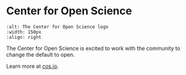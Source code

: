 # Center for Open Science
```{image} /About/logos/cos-dark-stacked-RGB.png
:alt: The Center for Open Science logo
:width: 150px
:align: right
```
The Center for Open Science is excited to work with the community to change the default to open.

Learn more at [cos.io](https://cos.io/).
